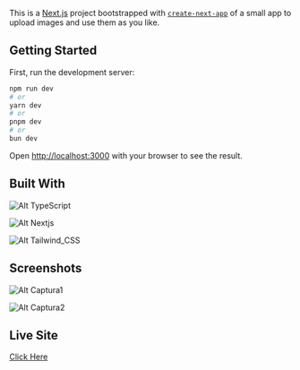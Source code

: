 This is a [Next.js](https://nextjs.org/) project bootstrapped with [`create-next-app`](https://github.com/vercel/next.js/tree/canary/packages/create-next-app) of a small app to upload images and use them as you like.

## Getting Started

First, run the development server:

```bash
npm run dev
# or
yarn dev
# or
pnpm dev
# or
bun dev
```

Open [http://localhost:3000](http://localhost:3000) with your browser to see the result.

## Built With
![Alt TypeScript](https://img.shields.io/badge/TypeScript-007ACC?style=for-the-badge&logo=typescript&logoColor=white)

![Alt Nextjs](https://img.shields.io/badge/next%20js-000000?style=for-the-badge&logo=nextdotjs&logoColor=white) 

![Alt Tailwind_CSS](https://img.shields.io/badge/Tailwind_CSS-38B2AC?style=for-the-badge&logo=tailwind-css&logoColor=white)


## Screenshots

![Alt Captura1](https://res.cloudinary.com/dslwzd7bm/image/upload/v1695463906/ssvws5qwed1x1nvtzhfp.png)

![Alt Captura2](https://res.cloudinary.com/dslwzd7bm/image/upload/v1695463928/bmpcdauebxhngjcgthjj.png)

## Live Site

[Click Here](https://nextjs.org/)